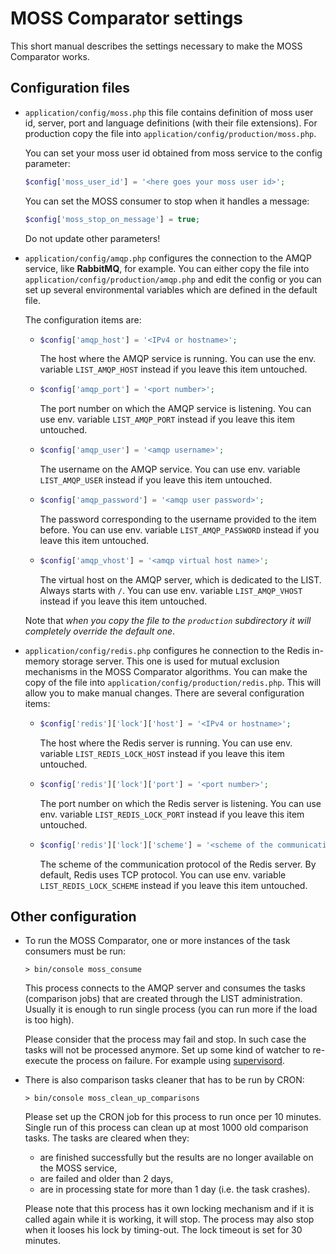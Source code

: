 # MOSS Comparator settings

This short manual describes the settings necessary to make the MOSS Comparator works.

## Configuration files

* `application/config/moss.php` this file contains definition of moss user id, server, port and language definitions (with their file extensions). For production copy the file into `application/config/production/moss.php`.
  
  You can set your moss user id obtained from moss service to the config parameter:
  ```php
  $config['moss_user_id'] = '<here goes your moss user id>';
  ```
  
  You can set the MOSS consumer to stop when it handles a message:
  ```php
  $config['moss_stop_on_message'] = true;
  ```
  
  Do not update other parameters!

* `application/config/amqp.php` configures the connection to the AMQP service, like __RabbitMQ__, for example.
  You can either copy the file into `application/config/production/amqp.php` and edit the config or you can set up several environmental variables which are defined in the default file.
  
  The configuration items are:
  * ```php
    $config['amqp_host'] = '<IPv4 or hostname>';
    ```
    The host where the AMQP service is running. You can use the env. variable `LIST_AMQP_HOST` instead if you leave this item untouched.
  * ```php
    $config['amqp_port'] = '<port number>';
    ```
    The port number on which the AMQP service is listening. You can use env. variable `LIST_AMQP_PORT` instead if you leave this item untouched.
  * ```php
    $config['amqp_user'] = '<amqp username>';
    ```
    The username on the AMQP service. You can use env. variable `LIST_AMQP_USER` instead if you leave this item untouched.
  * ```php
    $config['amqp_password'] = '<amqp user password>';
    ```
    The password corresponding to the username provided to the item before. You can use env. variable `LIST_AMQP_PASSWORD` instead if you leave this item untouched.
  * ```php
    $config['amqp_vhost'] = '<amqp virtual host name>';
    ```
    The virtual host on the AMQP server, which is dedicated to the LIST. Always starts with `/`. You can use env. variable `LIST_AMQP_VHOST` instead if you leave this item untouched.
  
  Note that _when you copy the file to the `production` subdirectory it will completely override the default one_.

* `application/config/redis.php` configures he connection to the Redis in-memory storage server. This one is used for mutual exclusion mechanisms in the MOSS Comparator algorithms.
  You can make the copy of the file into `application/config/production/redis.php`. This will allow you to make manual changes.
  There are several configuration items:
  * ```php
    $config['redis']['lock']['host'] = '<IPv4 or hostname>';
    ```
    The host where the Redis server is running. You can use env. variable `LIST_REDIS_LOCK_HOST` instead if you leave this item untouched.
  * ```php
    $config['redis']['lock']['port'] = '<port number>';
    ```
    The port number on which the Redis server is listening. You can use env. variable `LIST_REDIS_LOCK_PORT` instead if you leave this item untouched.
  * ```php
    $config['redis']['lock']['scheme'] = '<scheme of the communication protocol>';
    ```
    The scheme of the communication protocol of the Redis server. By default, Redis uses TCP protocol. You can use env. variable `LIST_REDIS_LOCK_SCHEME` instead if you leave this item untouched.

## Other configuration

* To run the MOSS Comparator, one or more instances of the task consumers must be run: 
  ```shell
  > bin/console moss_consume
  ```
  This process connects to the AMQP server and consumes the tasks (comparison jobs) that are created through the LIST administration. Usually it is enough to run single process (you can run more if the load is too high).
  
  Please consider that the process may fail and stop. In such case the tasks will not be processed anymore. Set up some kind of watcher to re-execute the process on failure. For example using [supervisord](http://supervisord.org/).

* There is also comparison tasks cleaner that has to be run by CRON:
  ```shell
  > bin/console moss_clean_up_comparisons
  ```
  Please set up the CRON job for this process to run once per 10 minutes. Single run of this process can clean up at most 1000 old comparison tasks. The tasks are cleared when they:
  * are finished successfully but the results are no longer available on the MOSS service,
  * are failed and older than 2 days,
  * are in processing state for more than 1 day (i.e. the task crashes).
  
  Please note that this process has it own locking mechanism and if it is called again while it is working, it will stop. The process may also stop when it looses his lock by timing-out. The lock timeout is set for 30 minutes.